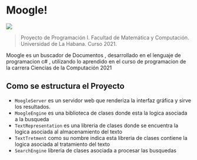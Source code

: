 # Moogle!

![](moogle.png)

> Proyecto de Programación I. Facultad de Matemática y Computación. Universidad de La Habana. Curso 2021.

Moogle es un buscador de Documentos , desarrollado en el lenguaje de programacion c# , utilizando lo aprendido en el curso de programacion de la carrera Ciencias de la Computación 2021

## Como se estructura el Proyecto
- `MoogleServer` es un servidor web que renderiza la interfaz gráfica y sirve los resultados.
- `MoogleEngine` es una biblioteca de clases donde esta la logica asociada a la busqueda
- `TextRepresentation` es una libreria de clases donde se encuentra la logica asociada al almacenamiento del texto 
- `TextTretment` como su nombre indica esta libreria de clases contiene la logica asociada al tratamiento del texto
- `SearchEngine` libreria de clases asociada a procesar las busquedas 







